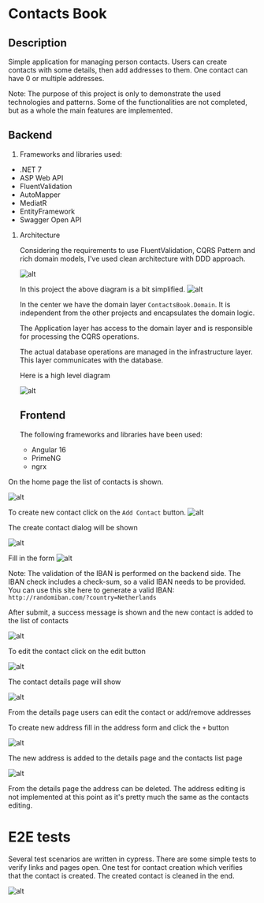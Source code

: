 # Contacts Book

## Description

Simple application for managing person contacts. Users can create contacts with some details, then add addresses to them. One contact can have 0 or multiple addresses.

Note: The purpose of this project is only to demonstrate the used technologies and patterns. Some of the functionalities are not completed, but as a whole the main features are implemented.

## Backend

1. Frameworks and libraries used:

- .NET 7
- ASP Web API
- FluentValidation
- AutoMapper
- MediatR
- EntityFramework
- Swagger Open API

1. Architecture

   Considering the requirements to use FluentValidation, CQRS Pattern and rich domain models, I've used clean architecture with DDD approach.

   ![alt](https://miro.medium.com/v2/resize:fit:719/1*ZNT5apOxDzGrTKUJQAIcvg.png)

   In this project the above diagram is a bit simplified.
   ![alt](./resources/server-solution.PNG)

   In the center we have the domain layer `ContactsBook.Domain`. It is independent from the other projects and encapsulates the domain logic.

   The Application layer has access to the domain layer and is responsible for processing the CQRS operations.

   The actual database operations are managed in the infrastructure layer. This layer communicates with the database.

   Here is a high level diagram

   ![alt](./resources/architecture.png)

   ## Frontend

   The following frameworks and libraries have been used:

   - Angular 16
   - PrimeNG
   - ngrx

On the home page the list of contacts is shown.

![alt](./resources/home.png)

To create new contact click on the `Add Contact` button.
![alt](./resources/add-contact-btn.png)

The create contact dialog will be shown

![alt](./resources/add-contact-dialog.png)

Fill in the form
![alt](./resources/create-contact-fill-form.png)

Note: The validation of the IBAN is performed on the backend side. The IBAN check includes a check-sum, so a valid IBAN needs to be provided. You can use this site here to generate a valid IBAN: `http://randomiban.com/?country=Netherlands`

After submit, a success message is shown and the new contact is added to the list of contacts

![alt](./resources/create-contact-success.png)

To edit the contact click on the edit button

![alt](./resources/edit-contact-btn.png)

The contact details page will show

![alt](./resources/contact-details-empty.png)

From the details page users can edit the contact or add/remove addresses

To create new address fill in the address form and click the `+` button

![alt](./resources/create-address-form.png)

The new address is added to the details page and the contacts list page

![alt](./resources/address-created.png)

From the details page the address can be deleted.
The address editing is not implemented at this point as it's pretty much the same as the contacts editing.

# E2E tests

Several test scenarios are written in cypress.
There are some simple tests to verify links and pages open.
One test for contact creation which verifies that the contact is created. The created contact is cleaned in the end.

![alt](./resources/cypress-tests.png)
